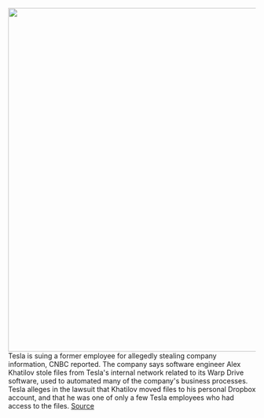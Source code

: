 <img src='https://cdn.vox-cdn.com/thumbor/b3PtXfucF92qtv4e2pxqI49Udok=/0x0:2040x1360/1200x800/filters:focal(857x517:1183x843)/cdn.vox-cdn.com/uploads/chorus_image/image/68713398/acastro_180430_1777_tesla_0004.0.jpg' width='700px' /><br/>
Tesla is suing a former employee for allegedly stealing company information, CNBC reported. The company says software engineer Alex Khatilov stole files from Tesla's internal network related to its Warp Drive software, used to automated many of the company's business processes. Tesla alleges in the lawsuit that Khatilov moved files to his personal Dropbox account, and that he was one of only a few Tesla employees who had access to the files.
<a href='https://www.theverge.com/2021/1/24/22247095/tesla-sues-former-employee-software-dropbox'> Source <a/>